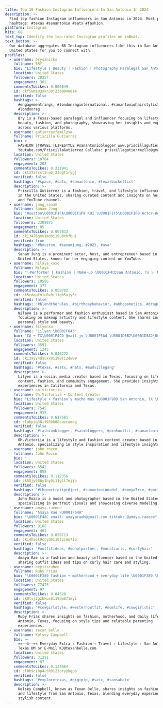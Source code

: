 ```yaml
---
title: Top 10 Fashion Instagram Influencers In San Antonio In 2024
description: >-
  Find top fashion Instagram influencers in San Antonio in 2024. Most popular
  hashtags: #texas #sanantonio #satx #fashion.
platform: Instagram
hits: 68
text_top: Identify the top-rated Instagram profiles on inBeat.
text_bottom: >-
  Our database aggregates 68 Instagram influencers like this in San Antonio,
  United States for you to connect with.
profiles:
  - username: brysanicks
    fullname: BRY
    bio: "Lifestyle | Beauty | Fashion | Photography Paralegal San Antonio, Texas \U0001F4CD #SATXBlogger"
    location: United States
    followers: 20357
    engagement: 302
    commentsToLikes: 0.066849
    id: ckf5wms83skn30j23o004u0zm
    verified: false
    hashtags: >-
      #engagementrings, #londonraginternational, #sanantoniohairstylist,
      #londonrag
    description: >-
      Bry is a Texas-based paralegal and influencer focusing on lifestyle,
      beauty, fashion, and photography, showcasing her insights and experiences
      across various platforms.
  - username: gutierrezfamilysa
    fullname: Priscilla Gutierrez
    bio: >-
      FASHION |TRAVEL |LIFESTYLE #sanantonioblogger www.priscillagutierrez.com
      Youtube.com/PriscillaGutierrez Collabs: priscillagutierrezllc@gmail.com
    location: United States
    followers: 10704
    engagement: 208
    commentsToLikes: 0.231941
    id: ckt27zsxst2na0j23pgt1rygj
    verified: false
    hashtags: '#space, #satx, #sanantonio, #texasbucketlist'
    description: >-
      Priscilla Gutierrez is a fashion, travel, and lifestyle influencer based
      in the United States, sharing curated content and insights on her website
      and YouTube channel.
  - username: jung_sanam
    fullname: Sanam Jung
    bio: "Houston\U0001F1FA\U0001F1F8 KHI \U0001F1F5\U0001F1F0 Actor-Host-Entrepreneur YouTube: SanamJungOfficial Work\U0001F1FA\U0001F1F8 : teamsanamj@gmail.com"
    location: United States
    followers: 2308075
    engagement: 85
    commentsToLikes: 0.005833
    id: ck13476gmv1md0i19u0xhfbui
    verified: true
    hashtags: '#houston, #sanamjung, #2023, #usa'
    description: >-
      Sanam Jung is a prominent actor, host, and entrepreneur based in the
      United States, known for her engaging content on YouTube.
  - username: nilaya_xoxo
    fullname: Nilaya
    bio: "✨Performer | Fashion | Make-up \U0001F4CDSan Antonio, Tx ✨ for collabs/PR contact via e-mail @nilayamilan@gmail.com ✨purchase tickets for BRUNCH below:"
    location: United States
    followers: 10586
    engagement: 377
    commentsToLikes: 0.050782
    id: ck5cdapfmiu0v0i11gh5ajy5c
    verified: false
    hashtags: '#blendtherules, #birthdaybehavior, #abhcosmetics, #dragunbeautyprlist'
    description: >-
      Nilaya is a performer and fashion enthusiast based in San Antonio,
      focusing on makeup artistry and lifestyle content. She shares insights on
      personal style and beauty.
  - username: lilyenxo
    fullname: "Lilyen \U0001F643"
    bio: "CA ➡️ TX\U0001F4CD @matt.jv \U0001F5A4 \U0001D5B2\U0001D5A2\U0001F47B: @lilyen.xo \U0001D5A4\U0001D5C6\U0001D5BA\U0001D5C2\U0001D5C5 \U0001F4E7: \U0001D5AB\U0001D5C2\U0001D5C5\U0001D5D2\U0001D5BE\U0001D5C7\U0001D5D1\U0001D5C8@\U0001D5C0\U0001D5C6\U0001D5BA\U0001D5C2\U0001D5C5.\U0001D5BC\U0001D5C8\U0001D5C6"
    location: United States
    followers: 3597
    engagement: 1245
    commentsToLikes: 0.046272
    id: ck13ayv4dsuxx0i198si2dw89
    verified: false
    hashtags: '#texas, #satx, #hats, #mudvillegang'
    description: >-
      Lilyen is a social media creator based in Texas, focusing on lifestyle
      content, fashion, and community engagement. She provides insights into her
      experiences in California and Texas.
  - username: oh.victoriia
    fullname: Oh.Victoriia • Content Creator
    bio: "Lifestyle + fashion y mucho mas \U0001F90D San Antonio, TX \U0001F48C : partnerwithoh.victoria@gmail.com"
    location: United States
    followers: 7545
    engagement: 915
    commentsToLikes: 0.617581
    id: clubpiq36if930k08cuzcomkg
    verified: false
    hashtags: '#fashionblogger, #satxbloggers, #pinkoutfit, #sanantonioriverwalk'
    description: >-
      Oh.Victoriia is a lifestyle and fashion content creator based in San
      Antonio, specializing in style inspiration and lifestyle insights.
  - username: john_rozco
    fullname: John Rozco
    bio: ''
    location: United States
    followers: 6542
    engagement: 858
    commentsToLikes: 0.112356
    id: ck55jy586y1hy0i11g1t7njjo
    verified: false
    hashtags: '#theportraitpr0ject, #sanantoniomodel, #sonya7riv, #portraitvisuals'
    description: >-
      John Rozco is a model and photographer based in the United States,
      specializing in portrait visuals and showcasing diverse modeling projects.
  - username: amaya.raeeee
    fullname: "Amaya Rae \U0001F54A"
    bio: "\U0001F48C email: amayaraeh@gmail.com tiktok: @amaya.raeeee"
    location: United States
    followers: 9188
    engagement: 461
    commentsToLikes: 0.056713
    id: ck14hvol9ccyd0i19lzcmo7ip
    verified: false
    hashtags: '#outfitideas, #monatpartner, #monatcurls, #curlyhair'
    description: >-
      Amaya Rae is a fashion and beauty influencer based in the United States,
      sharing outfit ideas and tips on curly hair care and styling.
  - username: heyitsrubee
    fullname: Ruby Frias
    bio: "\U0001F380 fashion + motherhood + everyday life \U0001F380 \U0001F4CDsan antonio, tx ✉️ hey.itsrubee@yahoo.com shop my outfits ⬇️ discount codes"
    location: United States
    followers: 77473
    engagement: 97
    commentsToLikes: 0.04528
    id: ck0tvj2gzbkux0i19dw871myi
    verified: false
    hashtags: '#cowgirlstyle, #westernoutfit, #momlife, #cowgirlchic'
    description: >-
      Ruby Frias shares insights on fashion, motherhood, and daily life from San
      Antonio, Texas, focusing on style tips and relatable parenting
      experiences.
  - username: texan_belle
    fullname: Kelsey Campbell
    bio: >-
      »»——⍟——«« Everyday Extra ✧ Fashion ✧ Travel ✧ Lifestyle ✧ San Antonio,
      Texas DM or E-Mail KJ@texanbelle.com
    location: United States
    followers: 31291
    engagement: 87
    commentsToLikes: 0.124664
    id: cl8h9c10p4u5h0i23oryykgpo
    verified: false
    hashtags: '#exploretexas, #gigipip, #satx, #sansabatx'
    description: >-
      Kelsey Campbell, known as Texan Belle, shares insights on fashion, travel,
      and lifestyle from San Antonio, Texas, blending everyday experiences with
      stylish content.
---
```


